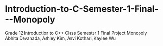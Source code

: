 # Introduction-to-C-Semester-1-Final---Monopoly
Grade 12 Introduction to C++ Class Semester 1 Final Project Monopoly
Abhita Devanada, Ashley Kim, Anvi Kothari, Kaylee Wu
